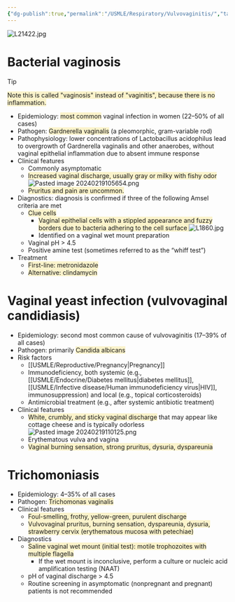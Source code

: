 ```yaml
---
{"dg-publish":true,"permalink":"/USMLE/Respiratory/Vulvovaginitis/","tags":["t1"]}
---
```


![L21422.jpg](/img/user/appendix/L21422.jpg)
# Bacterial vaginosis
>[!tip] 
><span style="background:rgba(240, 200, 0, 0.2)">Note this is called "vaginosis" instead of "vaginitis", because there is no inflammation.</span>
- Epidemiology: <span style="background:rgba(240, 200, 0, 0.2)">most common</span> vaginal infection in women (22–50% of all cases) 
- Pathogen: <span style="background:rgba(240, 200, 0, 0.2)">Gardnerella vaginalis</span> (a pleomorphic, gram-variable rod) 
- Pathophysiology: lower concentrations of Lactobacillus acidophilus lead to overgrowth of Gardnerella vaginalis and other anaerobes, without vaginal epithelial inflammation due to absent immune response 
- Clinical features
	- Commonly asymptomatic
	- <span style="background:rgba(240, 200, 0, 0.2)">Increased vaginal discharge, usually gray or milky with fishy odor</span>  ![Pasted image 20240219105654.png](/img/user/appendix/Pasted%20image%2020240219105654.png)
	- <span style="background:rgba(240, 200, 0, 0.2)">Pruritus and pain are uncommon.</span>
- Diagnostics: diagnosis is confirmed if three of the following Amsel criteria are met
	- <span style="background:rgba(240, 200, 0, 0.2)">Clue cells</span>
		- <span style="background:rgba(240, 200, 0, 0.2)">Vaginal epithelial cells with a stippled appearance and fuzzy borders due to bacteria adhering to the cell surface </span>![L1860.jpg](/img/user/appendix/L1860.jpg)
		- Identified on a vaginal wet mount preparation
	- Vaginal pH > 4.5
	- Positive amine test (sometimes referred to as the “whiff test”)
- Treatment
	- <span style="background:rgba(240, 200, 0, 0.2)">First-line: metronidazole</span>
	- <span style="background:rgba(240, 200, 0, 0.2)">Alternative: clindamycin</span>
# Vaginal yeast infection (vulvovaginal candidiasis)
- Epidemiology: second most common cause of vulvovaginitis (17–39% of all cases)
- Pathogen: primarily <span style="background:rgba(240, 200, 0, 0.2)">Candida albicans</span>
- Risk factors
	- [[USMLE/Reproductive/Pregnancy\|Pregnancy]] 
	- Immunodeficiency, both systemic (e.g., [[USMLE/Endocrine/Diabetes mellitus\|diabetes mellitus]], [[USMLE/Infective disease/Human immunodeficiency virus\|HIV]], immunosuppression) and local (e.g., topical corticosteroids)
	- Antimicrobial treatment (e.g., after systemic antibiotic treatment) 
- Clinical features
	- <span style="background:rgba(240, 200, 0, 0.2)">White, crumbly, and sticky vaginal discharge</span> that may appear like cottage cheese and is typically odorless ![Pasted image 20240219110125.png](/img/user/appendix/Pasted%20image%2020240219110125.png)
	- Erythematous vulva and vagina
	- <span style="background:rgba(240, 200, 0, 0.2)">Vaginal burning sensation, strong pruritus, dysuria, dyspareunia</span>
# Trichomoniasis
- Epidemiology: 4–35% of all cases
- Pathogen: <span style="background:rgba(240, 200, 0, 0.2)">Trichomonas vaginalis</span>
- Clinical features
	- <span style="background:rgba(240, 200, 0, 0.2)">Foul-smelling, frothy, yellow-green, purulent discharge</span>
	- <span style="background:rgba(240, 200, 0, 0.2)">Vulvovaginal pruritus, burning sensation, dyspareunia, dysuria, strawberry cervix (erythematous mucosa with petechiae)</span>
- Diagnostics  
	- <span style="background:rgba(240, 200, 0, 0.2)">Saline vaginal wet mount (initial test): motile trophozoites with multiple flagella  </span>
		- If the wet mount is inconclusive, perform a culture or nucleic acid amplification testing (NAAT) 
	- pH of vaginal discharge > 4.5
	- Routine screening in asymptomatic (nonpregnant and pregnant) patients is not recommended
